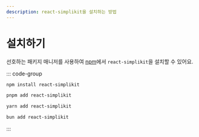 ```yaml
---
description: react-simplikit을 설치하는 방법
---
```


# 설치하기

선호하는 패키지 매니저를 사용하여 [npm](https://npmjs.com/package/react-simplikit)에서 `react-simplikit`을 설치할 수 있어요.

::: code-group

```sh [npm]
npm install react-simplikit
```

```sh [pnpm]
pnpm add react-simplikit
```

```sh [yarn]
yarn add react-simplikit
```

```sh [bun]
bun add react-simplikit
```

:::
